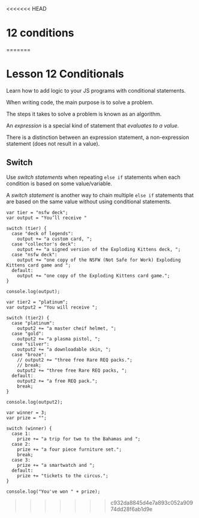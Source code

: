 
<<<<<<< HEAD
# 12 conditions

=======
# Lesson 12 Conditionals

Learn how to add logic to your JS programs with conditional statements.

When writing code, the main purpose is to solve a problem.

The steps it takes to solve a problem is known as an algorithm.

An _expression_ is a special kind of statement that _evaluates to a value_.

There is a distinction between an expression statement, a non-expression statement (does not result in a value).

## Switch 

Use _switch statements_ when repeating `else if` statements when each condition is based on some value/variable.

A _switch statement_ is another way to chain multiple `else if` statements that are based on the same value without using conditional statements.


```
var tier = "nsfw deck";
var output = "You’ll receive "

switch (tier) {
  case "deck of legends":
    output += "a custom card, ";
  case "collector's deck":
    output += "a signed version of the Exploding Kittens deck, ";
  case "nsfw deck":
    output += "one copy of the NSFW (Not Safe for Work) Exploding Kittens card game and ";
  default:
    output += "one copy of the Exploding Kittens card game.";
}

console.log(output);
```


```
var tier2 = "platinum";
var output2 = "You will receive ";

switch (tier2) {
  case "platinum":
    output2 += "a master cheif helmet, ";
  case "gold":
    output2 += "a plasma pistol, ";
  case "silver":
    output2 += "a downloadable skin, ";
  case "broze":
    // output2 += "three free Rare REQ packs.";
    // break;
    output2 += "three free Rare REQ packs, ";
  default:
    output2 += "a free REQ pack.";
    break;   
}

console.log(output2);
```

```
var winner = 3;
var prize = "";

switch (winner) {
  case 1:
    prize += "a trip for two to the Bahamas and ";
  case 2:
    prize += "a four piece furniture set.";
    break;
  case 3:
    prize += "a smartwatch and ";
  default:
    prize += "tickets to the circus.";
}

console.log("You've won " + prize);

```
>>>>>>> c932da8845d4e7a893c052a90974dd28f6ab1d9e
